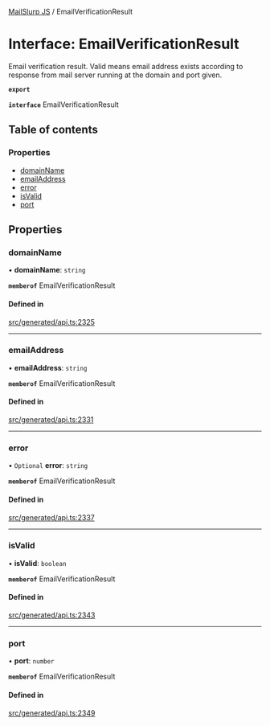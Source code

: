 [MailSlurp JS](../README.md) / EmailVerificationResult

# Interface: EmailVerificationResult

Email verification result. Valid means email address exists according to response from mail server running at the domain and port given.

**`export`**

**`interface`** EmailVerificationResult

## Table of contents

### Properties

- [domainName](EmailVerificationResult.md#domainname)
- [emailAddress](EmailVerificationResult.md#emailaddress)
- [error](EmailVerificationResult.md#error)
- [isValid](EmailVerificationResult.md#isvalid)
- [port](EmailVerificationResult.md#port)

## Properties

### domainName

• **domainName**: `string`

**`memberof`** EmailVerificationResult

#### Defined in

[src/generated/api.ts:2325](https://github.com/mailslurp/mailslurp-client/blob/6bcf839/src/generated/api.ts#L2325)

___

### emailAddress

• **emailAddress**: `string`

**`memberof`** EmailVerificationResult

#### Defined in

[src/generated/api.ts:2331](https://github.com/mailslurp/mailslurp-client/blob/6bcf839/src/generated/api.ts#L2331)

___

### error

• `Optional` **error**: `string`

**`memberof`** EmailVerificationResult

#### Defined in

[src/generated/api.ts:2337](https://github.com/mailslurp/mailslurp-client/blob/6bcf839/src/generated/api.ts#L2337)

___

### isValid

• **isValid**: `boolean`

**`memberof`** EmailVerificationResult

#### Defined in

[src/generated/api.ts:2343](https://github.com/mailslurp/mailslurp-client/blob/6bcf839/src/generated/api.ts#L2343)

___

### port

• **port**: `number`

**`memberof`** EmailVerificationResult

#### Defined in

[src/generated/api.ts:2349](https://github.com/mailslurp/mailslurp-client/blob/6bcf839/src/generated/api.ts#L2349)
